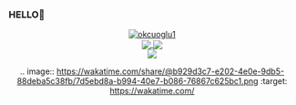### HELLO👋

<!--
**okcuoglu1/okcuoglu1** is a ✨ _special_ ✨ repository because its `README.md` (this file) appears on your GitHub profile.

Here are some ideas to get you started:

- 🔭 I’m currently working on Java 
- 🌱 I’m currently learning Swift
- 📫 How to reach me:okcuoglucemil@gmail.com
-->

<div align="center">
    <div>
        <a href="https://github.com/okcuoglu1/github-profile-trophy">
            <img src="https://github-profile-trophy.vercel.app/?username=okcuoglu1&row=1&column=7&theme=tokyonight" alt="okcuoglu1" />
        </a>
    </div>
    <div>
        <a href="https://github.com/okcuoglu1">
            <img align="center" src="https://github-readme-stats.vercel.app/api?username=okcuoglu1&show_icons=true&bg_color=0d1117&text_color=bdc3c7&title_color=f1c40f&icon_color=f1c40f&hide_border=true" />
        </a>
        <a href="https://git.io/streak-stats">
            <img align="center" src="https://github-readme-streak-stats.herokuapp.com?user=okcuoglu1&theme=tokyonight&date_format=j%20M%5B%20Y%5D" />
        </a>
    </div>
    <div>
        <a href="https://github.com/okcuoglu1">
            <img align="center" src="https://github-readme-stats.vercel.app/api/top-langs/?username=okcuoglu1&bg_color=0d1117&text_color=bdc3c7&title_color=f1c40f&hide_border=true&layout=compact&langs_count=10" />
        </a>
    </div>
    <div>
       
.. image:: https://wakatime.com/share/@b929d3c7-e202-4e0e-9db5-88deba5c38fb/7d5ebd8a-b994-40e7-b086-76867c625bc1.png
    :target: https://wakatime.com/
    
    
